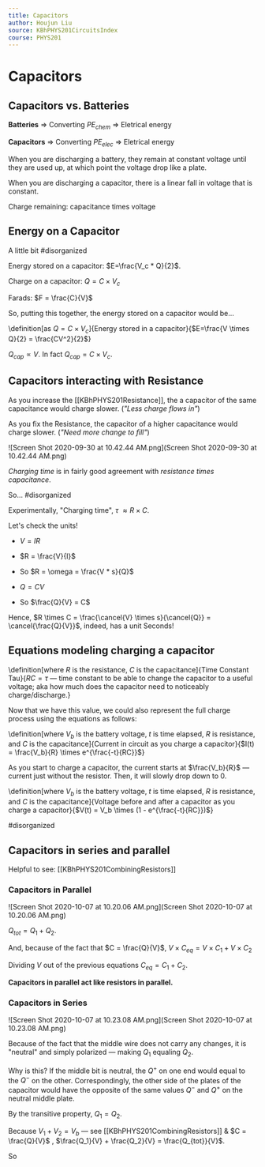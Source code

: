 ```yaml
---
title: Capacitors
author: Houjun Liu
source: KBhPHYS201CircuitsIndex
course: PHYS201
---
```


# Capacitors
## Capacitors vs. Batteries
**Batteries** => Converting $PE_{chem}$ => Eletrical energy

**Capacitors** => Converting $PE_{elec}$ => Eletrical energy

When you are discharging a battery, they remain at constant voltage until they are used up, at which point the voltage drop like a plate.
 
When you are discharging a capacitor, there is a linear fall in voltage that is constant.

Charge remaining: capacitance times voltage

## Energy on a Capacitor

A little bit #disorganized 

Energy stored on a capacitor: $E=\frac{V_c * Q}{2}$.

Charge on a capacitor: $Q = C \times V_c$

Farads: $F = \frac{C}{V}$

So, putting this together, the energy stored on a capacitor would be...

\definition[as $Q=C \times V_c$]{Energy stored in a capacitor}{$E=\frac{V \times Q}{2} = \frac{CV^2}{2}$}

$Q_{cap} \propto V$. In fact $Q_{cap} =  C \times V_c$.

## Capacitors interacting with Resistance
As you increase the [[KBhPHYS201Resistance]], the a capacitor of the same capacitance would charge slower. (_"Less charge flows in"_)

As you fix the Resistance, the capacitor of a higher capacitance would charge slower. (_"Need more change to fill"_)

![Screen Shot 2020-09-30 at 10.42.44 AM.png](Screen Shot 2020-09-30 at 10.42.44 AM.png)

_Charging time_ is in fairly good agreement with _resistance times capacitance_.

So... #disorganized 

Experimentally, "Charging time", $\tau$ $\approx R \times C$.

Let's check the units!

* $V = IR$
* $R = \frac{V}{I}$
* So $R = \omega = \frac{V * s}{Q}$

* $Q = CV$
* So $\frac{Q}{V} = C$

Hence, $R \times C = \frac{\cancel{V} \times s}{\cancel{Q}} = \cancel{\frac{Q}{V}}$, indeed, has a unit Seconds!

## Equations modeling charging a capacitor 
\definition[where $R$ is the resistance, $C$ is the capacitance]{Time Constant Tau}{$RC = \tau$ — time constant to be able to change the capacitor to a useful voltage; aka how much does the capacitor need to noticeably charge/discharge.}

Now that we have this value, we could also represent the full charge process using the equations as follows:

\definition[where $V_b$ is the battery voltage, $t$ is time elapsed, $R$ is resistance, and $C$ is the capacitance]{Current in circuit as you charge a capacitor}{$I(t) = \frac{V_b}{R} \times e^{\frac{-t}{RC}}$}

As you start to charge a capacitor, the current starts at $\frac{V_b}{R}$ — current just without the resistor. Then, it will slowly drop down to 0.

\definition[where $V_b$ is the battery voltage, $t$ is time elapsed, $R$ is resistance, and $C$ is the capacitance]{Voltage before and after a capacitor as you charge a capacitor}{$V(t) = V_b \times (1 - e^{\frac{-t}{RC}})$} 

#disorganized 

## Capacitors in series and parallel
Helpful to see: [[KBhPHYS201CombiningResistors]]

### Capacitors in Parallel

![Screen Shot 2020-10-07 at 10.20.06 AM.png](Screen Shot 2020-10-07 at 10.20.06 AM.png) 

$Q_{tot} = Q_1 + Q_2$.

And, because of the fact that $C = \frac{Q}{V}$, $V\times C_{eq} = V \times C_1 + V \times C_2$

Dividing $V$ out of the previous equations $C_{eq} = C_1 + C_2$.

**Capacitors in parallel act like resistors in parallel.**

### Capacitors in Series

![Screen Shot 2020-10-07 at 10.23.08 AM.png](Screen Shot 2020-10-07 at 10.23.08 AM.png)


Because of the fact that the middle wire does not carry any changes, it is "neutral" and simply polarized — making $Q_1$ equaling $Q_2.$ 

Why is this? If the middle bit is neutral, the $Q^+$ on one end would equal to the $Q^-$ on the other. Correspondingly, the other side of the plates of the capacitor would have the opposite of the same values $Q^-$ and $Q^+$ on the neutral middle plate. 

By the transitive property, $Q_1 = Q_2$.

Because $V_1 + V_2 = V_b$ — see [[KBhPHYS201CombiningResistors]] & $C = \frac{Q}{V}$ , $\frac{Q_1}{V} + \frac{Q_2}{V} = \frac{Q_{tot}}{V}$.

So

